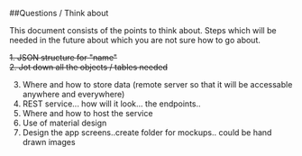##Questions / Think about

This document consists of the points to think about. Steps which will be needed in the future about which you are not sure how to go about.

~~1. JSON structure for "name"~~  
~~2. Jot down all the objects / tables needed~~

3. Where and how to store data (remote server so that it will be accessable anywhere and everywhere)
4. REST service... how will it look... the endpoints..
5. Where and how to host the service
6. Use of material design
7. Design the app screens..create folder for mockups.. could be hand drawn images

